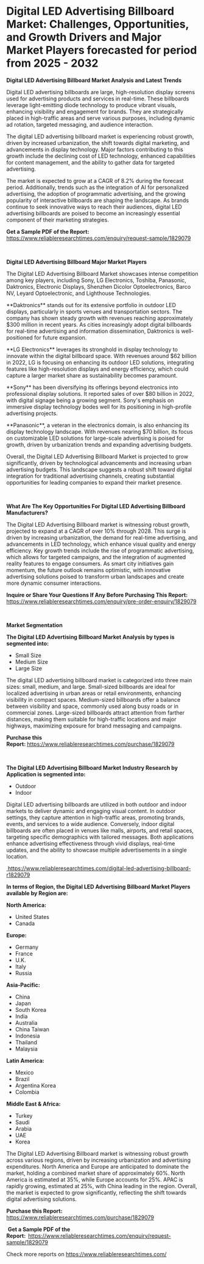 <p><h1>Digital LED Advertising Billboard Market: Challenges, Opportunities, and Growth Drivers and Major Market Players forecasted for period from 2025 - 2032</h1></p><p><strong>Digital LED Advertising Billboard Market Analysis and Latest Trends</strong></p>
<p><p>Digital LED advertising billboards are large, high-resolution display screens used for advertising products and services in real-time. These billboards leverage light-emitting diode technology to produce vibrant visuals, enhancing visibility and engagement for brands. They are strategically placed in high-traffic areas and serve various purposes, including dynamic ad rotation, targeted messaging, and audience interaction.</p><p>The digital LED advertising billboard market is experiencing robust growth, driven by increased urbanization, the shift towards digital marketing, and advancements in display technology. Major factors contributing to this growth include the declining cost of LED technology, enhanced capabilities for content management, and the ability to gather data for targeted advertising. </p><p>The market is expected to grow at a CAGR of 8.2% during the forecast period. Additionally, trends such as the integration of AI for personalized advertising, the adoption of programmatic advertising, and the growing popularity of interactive billboards are shaping the landscape. As brands continue to seek innovative ways to reach their audiences, digital LED advertising billboards are poised to become an increasingly essential component of their marketing strategies.</p></p>
<p><strong>Get a Sample PDF of the Report:&nbsp;</strong> <a href="https://www.reliableresearchtimes.com/enquiry/request-sample/1829079?utm_campaign=2464&utm_medium=2&utm_source=Github&utm_content=ia&utm_term=26032025&utm_id=digital-led-advertising-billboard">https://www.reliableresearchtimes.com/enquiry/request-sample/1829079</a></p>
<p>&nbsp;</p>
<p><strong>Digital LED Advertising Billboard Major Market Players</strong></p>
<p><p>The Digital LED Advertising Billboard Market showcases intense competition among key players, including Sony, LG Electronics, Toshiba, Panasonic, Daktronics, Electronic Displays, Shenzhen Dicolor Optoelectronics, Barco NV, Leyard Optoelectronic, and Lighthouse Technologies. </p><p>**Daktronics** stands out for its extensive portfolio in outdoor LED displays, particularly in sports venues and transportation sectors. The company has shown steady growth with revenues reaching approximately $300 million in recent years. As cities increasingly adopt digital billboards for real-time advertising and information dissemination, Daktronics is well-positioned for future expansion.</p><p>**LG Electronics** leverages its stronghold in display technology to innovate within the digital billboard space. With revenues around $62 billion in 2022, LG is focusing on enhancing its outdoor LED solutions, integrating features like high-resolution displays and energy efficiency, which could capture a larger market share as sustainability becomes paramount.</p><p>**Sony** has been diversifying its offerings beyond electronics into professional display solutions. It reported sales of over $80 billion in 2022, with digital signage being a growing segment. Sony's emphasis on immersive display technology bodes well for its positioning in high-profile advertising projects.</p><p>**Panasonic**, a veteran in the electronics domain, is also enhancing its display technology landscape. With revenues nearing $70 billion, its focus on customizable LED solutions for large-scale advertising is poised for growth, driven by urbanization trends and expanding advertising budgets.</p><p>Overall, the Digital LED Advertising Billboard Market is projected to grow significantly, driven by technological advancements and increasing urban advertising budgets. This landscape suggests a robust shift toward digital integration for traditional advertising channels, creating substantial opportunities for leading companies to expand their market presence.</p></p>
<p>&nbsp;</p>
<p><strong>What Are The Key Opportunities For Digital LED Advertising Billboard Manufacturers?</strong></p>
<p><p>The Digital LED Advertising Billboard market is witnessing robust growth, projected to expand at a CAGR of over 10% through 2028. This surge is driven by increasing urbanization, the demand for real-time advertising, and advancements in LED technology, which enhance visual quality and energy efficiency. Key growth trends include the rise of programmatic advertising, which allows for targeted campaigns, and the integration of augmented reality features to engage consumers. As smart city initiatives gain momentum, the future outlook remains optimistic, with innovative advertising solutions poised to transform urban landscapes and create more dynamic consumer interactions.</p></p>
<p><strong>Inquire or Share Your Questions If Any Before Purchasing This Report:</strong> <a href="https://www.reliableresearchtimes.com/enquiry/pre-order-enquiry/1829079?utm_campaign=2464&utm_medium=2&utm_source=Github&utm_content=ia&utm_term=26032025&utm_id=digital-led-advertising-billboard">https://www.reliableresearchtimes.com/enquiry/pre-order-enquiry/1829079</a></p>
<p>&nbsp;</p>
<p><strong>Market Segmentation</strong></p>
<p><strong>The Digital LED Advertising Billboard Market Analysis by types is segmented into:</strong></p>
<p><ul><li>Small Size</li><li>Medium Size</li><li>Large Size</li></ul></p>
<p><p>The digital LED advertising billboard market is categorized into three main sizes: small, medium, and large. Small-sized billboards are ideal for localized advertising in urban areas or retail environments, enhancing visibility in compact spaces. Medium-sized billboards offer a balance between visibility and space, commonly used along busy roads or in commercial zones. Large-sized billboards attract attention from farther distances, making them suitable for high-traffic locations and major highways, maximizing exposure for brand messaging and campaigns.</p></p>
<p><strong>Purchase this Report:&nbsp;</strong><a href="https://www.reliableresearchtimes.com/purchase/1829079?utm_campaign=2464&utm_medium=2&utm_source=Github&utm_content=ia&utm_term=26032025&utm_id=digital-led-advertising-billboard">https://www.reliableresearchtimes.com/purchase/1829079</a></p>
<p>&nbsp;</p>
<p><strong>The Digital LED Advertising Billboard Market Industry Research by Application is segmented into:</strong></p>
<p><ul><li>Outdoor</li><li>Indoor</li></ul></p>
<p><p>Digital LED advertising billboards are utilized in both outdoor and indoor markets to deliver dynamic and engaging visual content. In outdoor settings, they capture attention in high-traffic areas, promoting brands, events, and services to a wide audience. Conversely, indoor digital billboards are often placed in venues like malls, airports, and retail spaces, targeting specific demographics with tailored messages. Both applications enhance advertising effectiveness through vivid displays, real-time updates, and the ability to showcase multiple advertisements in a single location.</p></p>
<p><a href="https://www.reliableresearchtimes.com/digital-led-advertising-billboard-r1829079?utm_campaign=2464&utm_medium=2&utm_source=Github&utm_content=ia&utm_term=26032025&utm_id=digital-led-advertising-billboard">&nbsp;https://www.reliableresearchtimes.com/digital-led-advertising-billboard-r1829079</a></p>
<p><strong>In terms of Region, the Digital LED Advertising Billboard Market Players available by Region are:</strong></p>
<p>
    <p> <strong> North America: </strong>
        <ul>
            <li>United States</li>
            <li>Canada</li>
        </ul>
        </p> 
    <p> <strong> Europe: </strong>
        <ul>
            <li>Germany</li>
            <li>France</li>
            <li>U.K.</li>
            <li>Italy</li>
            <li>Russia</li>
        </ul>
        </p> 
    <p> <strong> Asia-Pacific: </strong>
        <ul>
            <li>China</li>
            <li>Japan</li>
            <li>South Korea</li>
            <li>India</li>
            <li>Australia</li>
            <li>China Taiwan</li>
            <li>Indonesia</li>
            <li>Thailand</li>
            <li>Malaysia</li>
        </ul>
        </p> 
    <p> <strong> Latin America: </strong>
        <ul>
            <li>Mexico</li>
            <li>Brazil</li>
            <li>Argentina Korea</li>
            <li>Colombia</li>
        </ul>
        </p> 
    <p> <strong> Middle East & Africa: </strong>
        <ul>
            <li>Turkey</li>
            <li>Saudi</li>
            <li>Arabia</li>
            <li>UAE</li>
            <li>Korea</li>
        </ul>
    </p>
    </p>
<p><p>The Digital LED Advertising Billboard market is witnessing robust growth across various regions, driven by increasing urbanization and advertising expenditures. North America and Europe are anticipated to dominate the market, holding a combined market share of approximately 60%. North America is estimated at 35%, while Europe accounts for 25%. APAC is rapidly growing, estimated at 25%, with China leading in the region. Overall, the market is expected to grow significantly, reflecting the shift towards digital advertising solutions.</p></p>
<p><strong>Purchase this Report: </strong><a href="https://www.reliableresearchtimes.com/purchase/1829079?utm_campaign=2464&utm_medium=2&utm_source=Github&utm_content=ia&utm_term=26032025&utm_id=digital-led-advertising-billboard">https://www.reliableresearchtimes.com/purchase/1829079</a></p>
<p>&nbsp;<strong>Get a Sample PDF of the Report:&nbsp;&nbsp;</strong><a href="https://www.reliableresearchtimes.com/enquiry/request-sample/1829079?utm_campaign=2464&utm_medium=2&utm_source=Github&utm_content=ia&utm_term=26032025&utm_id=digital-led-advertising-billboard">https://www.reliableresearchtimes.com/enquiry/request-sample/1829079</a></p>
<p><strong></strong></p>
<p>Check more reports on <a href="https://www.reliableresearchtimes.com/?utm_campaign=2464&utm_medium=2&utm_source=Github&utm_content=ia&utm_term=26032025&utm_id=digital-led-advertising-billboard">https://www.reliableresearchtimes.com/</a></p>